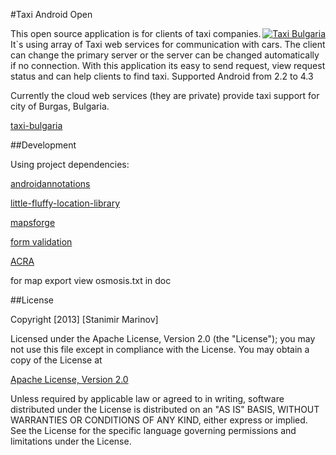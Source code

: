 #Taxi Android Open <div style="float: right"><a href="https://play.google.com/store/apps/details?id=com.opentaxi.android" rel="Taxi Bulgaria">![Taxi Bulgaria](https://developer.android.com/images/brand/en_generic_rgb_wo_60.png)</a></div>

This open source application is for clients of taxi companies. It`s using array of Taxi web services for communication with cars. The client can change the primary server or the server can be changed automatically if no connection.
With this application its easy to send request, view request status and can help clients to find taxi.
Supported Android from 2.2 to 4.3

Currently the cloud web services (they are private) provide taxi support for city of Burgas, Bulgaria.

[taxi-bulgaria](http://taxi-bulgaria.com)

##Development

Using project dependencies:

[androidannotations](http://androidannotations.org/)

[little-fluffy-location-library](https://code.google.com/p/little-fluffy-location-library/)

[mapsforge](http://code.google.com/p/mapsforge/)

[form validation](https://github.com/ragunathjawahar/android-saripaar)

[ACRA](https://github.com/ACRA/acra)

for map export view osmosis.txt in doc

##License

Copyright [2013] [Stanimir Marinov]

Licensed under the Apache License, Version 2.0 (the "License");
you may not use this file except in compliance with the License.
You may obtain a copy of the License at

[Apache License, Version 2.0](http://www.apache.org/licenses/LICENSE-2.0)

Unless required by applicable law or agreed to in writing, software
distributed under the License is distributed on an "AS IS" BASIS,
WITHOUT WARRANTIES OR CONDITIONS OF ANY KIND, either express or implied.
See the License for the specific language governing permissions and
limitations under the License.